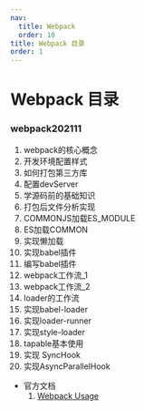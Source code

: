 ```yaml
---
nav:
  title: Webpack
  order: 10
title: Webpack 目录
order: 1
---
```


# Webpack 目录

### webpack202111

1. webpack的核心概念
2. 开发环境配置样式
3. 如何打包第三方库
4. 配置devServer
5. 学源码前的基础知识
6. 打包后文件分析实现
7. COMMONJS加载ES_MODULE
8. ES加载COMMON
9. 实现懒加载
10. 实现babel插件
11. 编写babel插件
12. webpack工作流_1
13. webpack工作流_2
14. loader的工作流
15. 实现babel-loader
16. 实现loader-runner
17. 实现style-loader
18. tapable基本使用
19. 实现 SyncHook
20. 实现AsyncParallelHook

- 官方文档
  1. [Webpack Usage](/webpack/official/01)